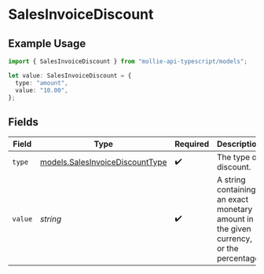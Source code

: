# SalesInvoiceDiscount

## Example Usage

```typescript
import { SalesInvoiceDiscount } from "mollie-api-typescript/models";

let value: SalesInvoiceDiscount = {
  type: "amount",
  value: "10.00",
};
```

## Fields

| Field                                                                                  | Type                                                                                   | Required                                                                               | Description                                                                            | Example                                                                                |
| -------------------------------------------------------------------------------------- | -------------------------------------------------------------------------------------- | -------------------------------------------------------------------------------------- | -------------------------------------------------------------------------------------- | -------------------------------------------------------------------------------------- |
| `type`                                                                                 | [models.SalesInvoiceDiscountType](../models/salesinvoicediscounttype.md)               | :heavy_check_mark:                                                                     | The type of discount.                                                                  | amount                                                                                 |
| `value`                                                                                | *string*                                                                               | :heavy_check_mark:                                                                     | A string containing an exact monetary amount in the given currency, or the percentage. | 10.00                                                                                  |